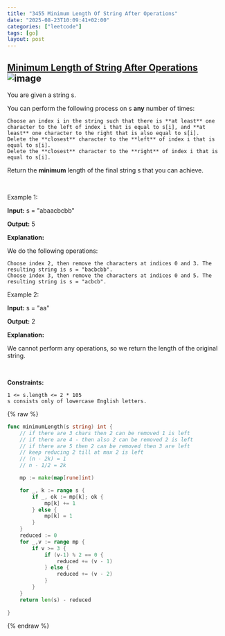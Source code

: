 ```yaml
---
title: "3455 Minimum Length Of String After Operations"
date: "2025-08-23T10:09:41+02:00"
categories: ["leetcode"]
tags: [go]
layout: post
---
```


## [Minimum Length of String After Operations](https://leetcode.com/problems/minimum-length-of-string-after-operations) ![image](https://img.shields.io/badge/Difficulty-Medium-orange)

You are given a string s.

You can perform the following process on s **any** number of times:

	Choose an index i in the string such that there is **at least** one character to the left of index i that is equal to s[i], and **at least** one character to the right that is also equal to s[i].
	Delete the **closest** character to the **left** of index i that is equal to s[i].
	Delete the **closest** character to the **right** of index i that is equal to s[i].

Return the **minimum** length of the final string s that you can achieve.

 

Example 1:

**Input:** s = "abaacbcbb"

**Output:** 5

**Explanation:**

We do the following operations:

	Choose index 2, then remove the characters at indices 0 and 3. The resulting string is s = "bacbcbb".
	Choose index 3, then remove the characters at indices 0 and 5. The resulting string is s = "acbcb".

Example 2:

**Input:** s = "aa"

**Output:** 2

**Explanation:**

We cannot perform any operations, so we return the length of the original string.

 

**Constraints:**

	1 <= s.length <= 2 * 105
	s consists only of lowercase English letters.

{% raw %}
```go
func minimumLength(s string) int {
    // if there are 3 chars then 2 can be removed 1 is left 
    // if there are 4 - then also 2 can be removed 2 is left 
    // if there are 5 then 2 can be removed then 3 are left 
    // keep reducing 2 till at max 2 is left
    // (n - 2k) = 1  
    // n - 1/2 = 2k

    mp := make(map[rune]int)

    for _, k := range s {
        if _, ok := mp[k]; ok {
            mp[k] += 1
        } else {
            mp[k] = 1
        }
    }
    reduced := 0
    for _,v := range mp {
        if v >= 3 {
            if (v-1) % 2 == 0 {
                reduced += (v - 1)
            } else {
                reduced += (v - 2)
            }
        }
    }
    return len(s) - reduced
    
}
```
{% endraw %}
